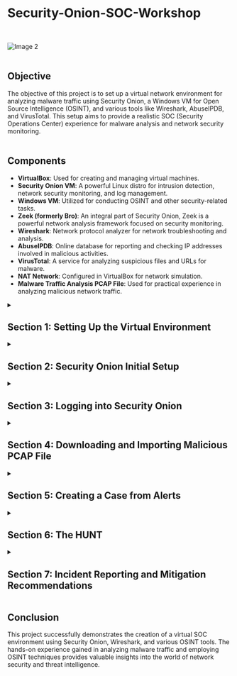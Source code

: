 # Security-Onion-SOC-Workshop
<br>

  ![Image 2](https://i.imgur.com/mObZonw.png)
<br><br>

## Objective

The objective of this project is to set up a virtual network environment for analyzing malware traffic using Security Onion, a Windows VM for Open Source Intelligence (OSINT), and various tools like Wireshark, AbuseIPDB, and VirusTotal. This setup aims to provide a realistic SOC (Security Operations Center) experience for malware analysis and network security monitoring. <br><br>

## Components

- **VirtualBox**: Used for creating and managing virtual machines.
- **Security Onion VM**: A powerful Linux distro for intrusion detection, network security monitoring, and log management.
- **Windows VM**: Utilized for conducting OSINT and other security-related tasks.
- **Zeek (formerly Bro)**: An integral part of Security Onion, Zeek is a powerful network analysis framework focused on security monitoring.
- **Wireshark**: Network protocol analyzer for network troubleshooting and analysis.
- **AbuseIPDB**: Online database for reporting and checking IP addresses involved in malicious activities.
- **VirusTotal**: A service for analyzing suspicious files and URLs for malware.
- **NAT Network**: Configured in VirtualBox for network simulation.
- **Malware Traffic Analysis PCAP File**: Used for practical experience in analyzing malicious network traffic.

<details>
  <summary><h2><b>Section 1: Setting Up the Virtual Environment</b></h2></summary>
  This section will guide us through the setup of our virtual environment using VirtualBox. We'll configure a NAT network and install two virtual machines – one for Security Onion and another for a Windows environment to facilitate OSINT and to access the Security Onion web interface. <br><br>

  - **Step 1: Download Security Onion ISO File**:  
    Begin by downloading the Security Onion ISO file from the official Security Onion GitHub page. This ISO file will be used to install Security Onion on our virtual machine.
    
  ![Image 2](https://i.imgur.com/uookvCd.png)
    <br><br>
    
  - **Step 2: Create a New Virtual Machine in VirtualBox for Security Onion**:  
    Next, we'll set up a new virtual machine in VirtualBox specifically for Security Onion.
    - Allocate the following resources:
      - Base Memory: Approximately 8 GB
      - Processors: 3 cores
      - Hard Disk Storage: 200 GB
    
  ![Image 2](https://i.imgur.com/KQ3TE5g.png)
    <br><br>
    
  ![Image 2](https://i.imgur.com/JZIiCYe.png)
    <br><br>
    
  ![Image 2](https://i.imgur.com/FYk1M4y.png)
    <br><br>
       
  - **Step 3: Create a New Windows VM**:  
    We also need a Windows virtual machine for OSINT activities and to access the Security Onion web interface.
    - Allocate the following resources:
      - Base Memory: Approximately 8 GB
      - Processors: 3 cores
      - Hard Disk Storage: 50 GB
    <br><br>

  - **Step 4: Create a NAT Network in VirtualBox**:  
    To allow both VMs to communicate with each other and the internet, we’ll create a NAT Network in VirtualBox.
    - Navigate to 'File' > 'Tools'
    - Click on 'Network Manager'
    - Click on NAT Networks and configure with the following settings:
      - Name: NatNetwork
      - IPv4 Prefix: 10.2.22.0/24

  ![Image 2](https://i.imgur.com/EseCdCy.png)
    <br><br>
    
  ![Image 2](https://i.imgur.com/oqxJmkH.png)
    <br><br>

  - **Step 5: Configure Network Settings for Both VMs**:  
    Finally, assign both VMs to our newly created NAT Network.
    - For each VM, go to 'Settings' > 'Network'
    - Under 'Attached to:', select 'NAT Network'
    - Choose 'NatNetwork' from the dropdown menu
<br>

  ![Image 2](https://i.imgur.com/c89c24P.png)
<br><br>

  Great! We've successfully created our virtual network environment and set up the virtual machines necessary for this workshop. This foundational step is critical for our subsequent activities in network security monitoring and analysis with Security Onion.

</details>

<details>
  <summary><h2><b>Section 2: Security Onion Initial Setup</b></h2></summary>
  Lets setup up and configure our Security Onion (NSM) Network Security Monitoring solution<br><br>

  - **Step 1: Boot up Security Onion VM**:  
    - Set our Administrator username: streetrack
    - Set password: *********
      
  ![Image 2](https://i.imgur.com/lCRnaTj.png)
<br><br>

  - **Step 2: Set and choose the following configurations**:  
      
  ![Image 2](https://i.imgur.com/TKUtGex.png)
<br><br>
  ![Image 2](https://i.imgur.com/ZTWYOSZ.png)
<br><br>
  ![Image 2](https://i.imgur.com/cnPWynd.png)
<br><br>
  ![Image 2](https://i.imgur.com/IM6XvNY.png)
<br><br>
  ![Image 2](https://i.imgur.com/3k3ZteC.png)
<br><br>
  ![Image 2](https://i.imgur.com/cMBPrI3.png)
<br><br>
  ![Image 2](https://i.imgur.com/qhZ5MSs.png)
<br><br>
  ![Image 2](https://i.imgur.com/hdhMJpb.png)
<br><br>
  ![Image 2](https://i.imgur.com/ykd87qv.png)
<br><br>
  ![Image 2](https://i.imgur.com/3lWnzWx.png)
<br><br>
  ![Image 2](https://i.imgur.com/cYwjsis.png)
<br><br>
  ![Image 2](https://i.imgur.com/gpxr3Ev.png)
<br><br>
  ![Image 2](https://i.imgur.com/FEbvbPy.png)
<br><br>
  ![Image 2](https://i.imgur.com/MIuG3Md.png)
<br><br>
  ![Image 2](https://i.imgur.com/F59aOvX.png)
<br><br>
  ![Image 2](https://i.imgur.com/KOWgLZu.png)
<br><br>
  ![Image 2](https://i.imgur.com/vljPmFG.png)
<br><br>
  ![Image 2](https://i.imgur.com/7zsfomx.png)
<br><br>
  ![Image 2](https://i.imgur.com/RENFe9F.png)
<br><br>
  ![Image 2](https://i.imgur.com/0A7CbRk.png)
<br><br>
  ![Image 2](https://i.imgur.com/aJMIVel.png)
<br><br>
  
  Awesome! We've completed the set up of our Security Onion Server!<br>
  In order to access the web interface of Security Onion, we'll use the following:<br>
    - Website: https://10.2.22.20<br>
    - Username: streetrack@homelab.com<br>
    - Password: ***********

</details>

<details>
  <summary><h2><b>Section 3: Logging into Security Onion</b></h2></summary>
  In this section, we will go over the steps to log into our SIEM, Security Onion. This process is crucial for accessing the powerful suite of tools that Security Onion provides for network security monitoring and analysis. <br><br>

  - **Step 1: Confirm Security Onion Services**:
    - Within our Security Onion VM, it’s important to first ensure that all necessary services are operational. Run the following command to see if the services are up and running. This step confirms that the system is ready for use.<br><br>
      - ```bash
        sudo so-status
        ```
<br>
 
  ![Image 2](https://i.imgur.com/nYKCBlT.png)
<br><br>

  - **Step 2: Start The Windows VM and Navigate to Security Onion**:  
    - Once we've confirmed that the services in the Security Onion VM are active, proceed to the Windows VM. This VM will be used to access the Security Onion web interface.
    - Start by minimizing the Security Onion VM.
    - Boot up the Windows VM.
    - Open a web browser on the Windows VM and navigate to the Security Onion's IP address (in this case, 10.2.22.20).
    - Click on 'Advanced' if prompted by the browser, and then 'Proceed to 10.2.22.20' to bypass any security warnings. These warnings are typical when accessing local network services.
    <br><br>
  
  ![Image 2](https://i.imgur.com/ko1ARJD.png)
<br><br>

  - **Step 3: Log In to Security Onion**:  
    - Upon reaching the Security Onion login page, enter the credentials we have previously set up. It’s crucial to remember these credentials as they provide access to our SOC's central monitoring system.
      - Username: streetrack@homelab.com
      - Password: **********
    - Successfully logging in will grant us access to the dashboard and various tools provided by Security Onion, marking the beginning of our security monitoring activities.
    <br><br>
  
  ![Image 2](https://i.imgur.com/BkDzo42.png)
<br><br>
  
  ![Image 2](https://i.imgur.com/SIPNXLH.png)
<br><br>

  Congratulations! We have successfully logged into Security Onion. This is a significant step in starting our journey into network security monitoring and analysis. The Security Onion interface is where we will spend most of our time analyzing network traffic, investigating alerts, and honing our cybersecurity skills. 

</details>

<details>
  <summary><h2><b>Section 4: Downloading and Importing Malicious PCAP File</b></h2></summary>
  In this section, we will focus on acquiring and importing a malicious pcap file into Security Onion. This is a crucial step for practicing network traffic analysis and threat hunting. <br><br>

  - **Step 1: SSH into Security Onion from Windows VM**:  
    - Start by opening a PowerShell window in the Windows VM.
    - Use SSH to connect to the Security Onion VM with our username and password<br><br>
      - ```bash
        ssh streetrack@10.2.22.20
        ```
        
  ![Image 2](https://i.imgur.com/4QauvKf.png)
<br><br>

  - **Step 2: Create a Temporary Folder in Security Onion**:  
    - Once logged in, we'll run 'ls' to take note of where we're at
    - Create a temporary directory(temp) where the pcap file will be downloaded.
    - Navigate into our temp directory<br><br>
      - ```bash
        ls
        ```
      - ```bash
        mkdir temp
        ```
      - ```bash
        cd temp
        ```
        
    ![Image 2](https://i.imgur.com/7BdYAmv.png)
<br><br>

  - **Step 3: Navigate to Malware-Traffic-Analysis.net on Windows VM**:  
    - On the Windows VM, open a web browser and go to [Malware-Traffic-Analysis.net](https://www.malware-traffic-analysis.net/).
    - Under Traffic Analysis Exercises, click on 'Click Here' for Training exercises to analyze pcap files of network traffic
    - We'll then choose '2022-01-07 Traffic analysis exercise - Spoonwatch'<br>
    - Right-click on the the pcap link and choose 'Copy Link Address'
    
    ![Image 2](https://i.imgur.com/bAA7QG3.png)
<br><br>

    ![Image 2](https://i.imgur.com/ZBBzY5o.png)
<br><br>

    ![Image 2](https://i.imgur.com/cODFyaz.png)
<br><br>
    
  - **Step 4: Download the PCAP File Using Wget in PowerShell**:
    - Switch back to the PowerShell SSH session connected to Security Onion.
    - Use the `wget` command and paste the copied link address to download the file<br><br>
      - ```bash
        wget https://www.malware-traffic-analysis.net/2022/01/07/2022-01-07-traffic-analysis-exercise.pcap.zip
        ```
    ![Image 2](https://i.imgur.com/BSsooKQ.png)
<br><br>
    
  - **Step 5: Unzip the PCAP File**:
    - The zipped pcap file requires a password to unzip. The password is: infected
    - Use the following command to unzip the pcap file:<br><br>
      - ```bash
        unzip 2022-01-07-traffic-analysis-exercise.pcap.zip
        ```
    ![Image 2](https://i.imgur.com/ME0M40y.png)
<br><br>

  - **Step 6: Import the PCAP into Security Onion**:  
    - Now, we'll import the pcap file into Security Onion for analysis.
    - The following command will import the pcap:<br><br>
      - ```bash
        sudo so-import-pcap 2022-01-07-traffic-analysis-exercise.pcap
        ```
    ![Image 2](https://i.imgur.com/C0BuQrR.png)
<br><br>

  Lets GO! We've successfully downloaded and imported the malicious pcap file into Security Onion. With the file now being analyzed by Suricata and Zeek, we can dive into network traffic analysis and threat hunting, gaining hands-on experience in identifying and investigating cybersecurity threats.

</details>

<details>
  <summary><h2><b>Section 5: Creating a Case from Alerts</b></h2></summary>
  This crucial phase follows the pcap import into Security Onion, where we analyze generated alerts to identify potential threats. The goal is to escalate noteworthy alerts into cases for a detailed investigation. This section walks through fine-tuning the date and time settings to isolate the events within our pcap timeframe and how to create cases for our investigation. <br><br>

  - **Step 1: Adjust Date and Time Filters**:  
    - On the Security Onion Dashboard or Alerts page, locate the time filter usually found at the top right corner.
    - We'll set the filter to encompass the entire month of January 2022, ensuring that all events from our pcap are included in the view. This step is critical as it frames our analysis within the correct scope.
      
    ![Image 2](https://i.imgur.com/063F51n.png)
<br><br>

  - **Step 2: Review and Escalate Alerts**:  
    - Here we'll examine the list of alerts, paying special attention to the following attributes:
      - **Count**: The frequency of the alert occurrence.
      - **Rule Name**: Which rule was triggered to raise the alert.
      - **Event Module**: The module (such as Suricata) that detected the alert.
      - **Severity**: The potential impact of the alert, indicating urgency.<br><br>
    - For this exercise, we’ll focus on the most prominent alert, indicated by the highest count and severity. To escalate, click the blue icon to the left of the alert and select 'Escalate to new case'
    
    ![Image 3](https://i.imgur.com/lwiBWwt.png)
<br><br>
    ![Image 3](https://i.imgur.com/LiYonOG.png)
<br><br>

  - **Step 3: Assign and Update Case Status**:  
    - With the case created, it's time to take ownership. Click on the binoculars icon to open the case, then select our username from the 'Assignee' dropdown
    - Set the case status to 'In Progress'. This label signals that we have begun investigating the case, a proactive step in the incident response workflow
    
    ![Image 2](https://i.imgur.com/Vu1E5zI.png)
<br><br>
    ![Image 3](https://i.imgur.com/jtOip0E.png)
<br><br>

  Excellent! We have successfully identified a critical alert and initiated a case for it. Documenting and assigning the case is pivotal, as it formalizes our response to the incident. Next, we'll embark on "THE HUNT," where we'll analyze the case details, searching for the tell-tale signs of a cybersecurity threat and piecing together the narrative of the attack.

</details>

<details>
  <summary><h2><b>Section 6: The HUNT</b></h2></summary>
  <p>In this section, we navigate the intricate process of cyber threat hunting, from identifying initial alerts to in-depth analysis. We'll explore network activities, evaluate IP reputations, and investigate potential data breaches, using advanced tools for a comprehensive cyber threat investigation.</p>
  <details>
  <summary><h3><b>Subsection 6.1: Initiating The Hunt</b></h3></summary>
  
  - **Starting The Hunt**:
    - To initiate the hunt, we navigate to the 'Cases' section within Security Onion to review the incidents.
    - We'll select the 'MALWARE Oski Stealer HTTP POST Pattern' alert and choose the 'Hunt' option. This action allows us to explore further details about the triggered rule and the events associated with it, setting the stage for a deeper investigation.
    
    ![Image 3](https://i.imgur.com/QtEUyBG.png)
<br><br>
  
  - **Observing IP Addresses**:
    - Upon reviewing the detailed events, we take note of the IP addresses associated with the alert. In this case, the local IP `192.168.1.216` has made an HTTP POST request to the external IP `2.56.57.108`. This signifies outbound communication from our network to a potential external threat actor, which requires further examination.
   
    ![Image 3](https://i.imgur.com/jh879C6.png)
<br><br>

  - **IP Reputation Check with AbuseIPDB**:
    - A crucial step in threat hunting is to assess the reputation of the external IP addresses involved. A visit to AbuseIPDB reveals past reports of malicious activities associated with `2.56.57.108`<br><br>
    - We can see that the IP has been listed for various categories of abuse including SMTP brute-force attempts and email spam. This information suggests a pattern of negative behavior associated with the IP.
  
    ![Image 3](https://i.imgur.com/Gpzi8tS.png)
<br><br>

  - **VirusTotal Search**:
    - Next, we'll query VirusTotal for any records related to `2.56.57.108`. This check can show if the IP has been flagged for malicious activities, linking it to known malware campaigns or other suspicious actions.
    
    ![Image 3](https://i.imgur.com/84FM12R.png)
<br><br>

  - **VirusTotal Detection Details**:
    - The details from VirusTotal offer a deeper look at what specific threats the IP has been associated with. This section often lists detections by various security vendors, confirming the IP's involvement in malicious activities.<br><br>
    - The external IP `2.56.57.108` checked on VirusTotal is marked as malicious by multiple security vendors. This underlines the threat it poses, confirming suspicions from our Security Onion alerts.

    ![Image 3](https://i.imgur.com/i3nQqWa.png)
<br><br>

  - **VirusTotal Details Analysis**:
    - When we click on the Details section of the report we can see other information associated with the IP<br><br>
    - Now scroll down and we notice that the IP `2.56.57.108` has been reported in the MalwareBazaar Database along with other threat intelligence feeds
  
    ![Image 3](https://i.imgur.com/xZQX678.png)
<br><br>

    ![Image 3](https://i.imgur.com/mV6SHn9.png)
<br><br>
  
  In this section, we looked into the suspicious IP `2.56.57.108` from our alert. Tools like AbuseIPDB told us this IP was used for brute-force attacks and email spam. VirusTotal also showed us this IP is a known source of malware.  This information sets a foundation for deeper analysis, as we now have evidence linking this IP to potential security threats.
  
  </details>

  <details>
  <summary><h3><b>Subsection 6.2: Deep Dive into Event Correlation</b></h3></summary>

  - **Event Correlation**:
    - We start by correlating the suspicious IP with other events captured in our logs to identify related activities.
    - This step is crucial for establishing a timeline and understanding the scope of the potential threat.
    - If we scroll to the right of the HTTP POST pattern alert, we'll see the `Network Community ID`
    - This ID will gather data from both Zeek and Siricata and put together a timeline of events that were triggered and are associated with this alert
    - We can click on the Network Community ID and choose Only to see all alerts with this particular ID

    ![Image 4](https://i.imgur.com/0b6OqK8.png)
<br><br>

    ![Image 4](https://i.imgur.com/FfrMqtF.png)
<br><br>

  - **Analyzing Communication Patterns**:
    - Next, we analyze the communication patterns between the internal and the suspicious external IP to see if there is any irregularity in the connections
    - Patterns could indicate command and control (C2) communication, data exfiltration, or other malicious activities.
    - We notice that after our local host made the POST request, there's another alert `EXE or DLL Windows file download HTTP`which indicate a download of a possible executable file
    - After that, a `Dotted Quad host MZ response` alert was triggered. This supports the previous alert because the MZ file header is associated with .EXE files

    ![Image 5](https://i.imgur.com/IC7aXzE.png)
<br><br>

  - **Analyzing Alert Details**:<br>
    - Now if we click and expand on the file download alert, we can gather more information including `timestamp`, `source.ip`, `destination.ip`, and `destination.port`, providing context for when and how the communication occurred.<br><br>
    - The event is categorized under `network`, with the `event.dataset` of `suricata.alert`, indicating that this transaction was flagged by our IDS/IPS, Suricata, highlighting the need for closer inspection of the data payload.

    ![Image 5](https://i.imgur.com/2BNYu69.png)
<br><br>

  - **Payload Analysis**:<br>
    - Scrolling down, we can see that in the network data, the file has a `content-type` of an `image/jpeg` but the file header starts with `MZ` which is associated with executables in the Windows enviroment. This is a red flag because adversaries tend to disguise malicious files to pass as harmless ones. This information adds to our case as we investigate further.
  
    ![Image 7](https://i.imgur.com/Hi5UbKH.png)
<br><br>

  - **Suspicious File Transfer**:
    - Scroll down further and we can see an alert for a zipped file named 'Chrome_Default.txt' being sent from the local IP to the external IP<br><br>
    - The use of compressed files like ZIP is often a strategy used by attackers to evade detection and facilitate the unauthorized transfer of data, known as data exfiltration<br><br>
    - Given the previous suspicious activities associated with the external IP, this transfer raises concerns that sensitive data may be compromised or stolen

    ![Image 6](https://i.imgur.com/zCxWq18.png)
<br><br>

  In Subsection 6.2, our investigation revealed a pattern of unusual network behavior, including the download of files that looked suspicious and an alert for a zipped file being sent to an external IP. This kind of activity often points to cyber threats like malware attacks or data theft. A file that seemed to be an image but was actually an executable file stood out as a red flag. The evidence suggested that our network might be at risk, emphasizing the importance of prompt action to check for any damage or data loss.

  </details>

  <details>
  <summary><h3><b>Subsection 6.3: Analyzing the PCAP in Wireshark</b></h3></summary>
    
  This subsection is dedicated to the analysis of the pcap file using Wireshark. We focus on the suspicious HTTP POST requests captured, specifically those involving unusual file types, which may indicate data exfiltration or malware activity. <br><br>

  - **Step 1: Inspect HTTP POST Requests**:
    - Load the pcap file into Wireshark and apply the filter to identify HTTP POST requests:<br><br>
      ```plaintext
      http.request.method == POST
      ```
    - Among the captured POST requests, the presence of a `.zip` file upload is notable. Unlike the typical `.jpeg` images, this file format could be used for data exfiltration or as a malware vector.<br><br>
      
    ![Inspect HTTP POST Requests](https://i.imgur.com/kaZXyb4.png)
<br><br>

  - **Step 2: Follow TCP Stream**:
    - Right-click on the packet associated with the `.zip` file POST request and select `Follow` > `TCP Stream`<br><br>
    - Investigating the TCP stream allows us to dissect the session and inspect the headers and payload for potential data exfiltration signs

    ![Follow TCP Stream](https://i.imgur.com/XfdGAHx.png)
<br><br>

  - **Step 3: Analyze File Contents and Names**:
    - A closer examination of the TCP stream reveals the filename `5861695120.zip`, raising concerns about data leaving the network<br><br>
    - Scrolling through the stream, we find concerning artifacts within the `.zip` file:
      - A file named `passwords.txt`, which implies a severe data breach
      - Several text files that appear to contain browser cookies, indicating targeted data extraction

    ![Analyze File Contents and Names1](https://i.imgur.com/Gk5bkdO.png)
<br><br>
    ![Analyze File Contents and Names2](https://i.imgur.com/ku10JfR.png)
<br><br>

The discovery of `5861695120.zip` in the network traffic, especially containing `passwords.txt`, is a critical security finding. The Wireshark analysis points to a potential data breach, with sensitive information likely being exfiltrated. Immediate steps are vital to mitigate the impact of this incident.

  </details>

  <details>
  <summary><h3><b>Subsection 6.4: Compiling Comprehensive Incident Details for Reporting</b></h3></summary>
    
  A thorough incident report requires a detailed analysis of the event timeline and involved hosts. This subsection focuses on piecing together information from Security Onion's Zeek logs to establish a timeline and identify the host machine affected in the incident. <br><br>

  - **Establish the Incident Timeline**:
    - By analyzing the timestamps of events, we define the active period of the incident. This step is crucial for understanding when the suspicious activities, such as HTTP POST requests and potential data exfiltration, began and ended.
      
    ![Event Timestamps](https://i.imgur.com/dEVJgsX.png)
<br><br>
    ![Event Timestamps2](https://i.imgur.com/7WHmpDJ.png)
<br><br>

  - **Zeek Log Analysis**:
    -  Zeek generates a multitude of logs, each offering insights into different aspects of network activity. By accessing these logs, we can extract valuable data points that may not be apparent from initial alerts.<br><br>
    -  Scroll up and Click on `Zeek` and choose `Only`<br><br>
    -  We see numerous logs for zeek and notice there's a log for Kerberos which deals with authentications<br><br>
    -  This could help us identify our affected host and give us a better scope of the incident
           
    ![Zeek Query](https://i.imgur.com/51UGSAZ.png)
<br><br>
    ![Kerberos](https://i.imgur.com/krCeIUm.png)
<br><br>

  - **Host Machine Identification**:
    - As we scroll down, we can see a possible hostname and username<br><br>
    - Expand the alert to get more details<br><br>
    - After analyzing the details, we can see the source IP of `192.168.1.216` and username `steve.smith`
      
    ![Zeek Kerberos Logs](https://i.imgur.com/Y6A60u5.png)
<br><br>
    ![Kerberos Authentication Details](https://i.imgur.com/U8J3D28.png)
<br><br>

By correlating timestamps, IP addresses, hostnames, and user accounts from Zeek logs with the alerts and traffic captured, we can construct a comprehensive timeline and narrative of the incident. Compiling this information is pivotal in constructing an accurate and detailed report to understand the full extent of the incident and to guide the response team in implementing effective countermeasures.

  </details>

</details>

<details>
  <summary><h2><b>Section 7: Incident Reporting and Mitigation Recommendations</b></h2></summary>

  <p>In the final section, we'll put together a detailed incident report and make specific suggestions to address the security issues we found. We'll use the information we've gathered from investigating the cyber threats to write a clear and useful report. Additionally, we'll offer strategies to fix the vulnerabilities we discovered, aiming to strengthen our overall security. This part is essential in turning our findings into concrete actions for fixing and preventing security problems.</p>

  <details>
  <summary><h3><b>Subsection 7.1: Crafting the Incident Report</b></h3></summary>

  Let's use the following guideline to create our report:<br>
  
  - **Introduction to the Incident**: Outline the incident, including a brief description of the discovered threat.
  - **Detailed Analysis**: Present the detailed findings from the investigation, including timelines, affected systems, and nature of the threat.
  - **Impact Assessment**: Evaluate the impact of the incident on the organization's operations and data security.<br><br>



***Cybersecurity Incident Report***

**Introduction to the Incident:**

On January 7th, 2022, our network monitoring systems detected unusual activity from the workstation DESKTOP-GXMYNO2. This activity was indicative of a potential malware infection and involved suspicious communication with an IP address known for malicious activities.

**Detailed Analysis:**

Timeline: The suspicious activity began at 16:07:32 UTC and was last observed at 16:07:35 UTC on January 7th, 2022.

Affected System: The user associated with the incident is steve.smith, operating on workstation DESKTOP-GXMYNO2.

Nature of Threat: Preliminary findings suggest a potential malware infection leading to data exfiltration. The traffic was directed to the known malicious IP address 2.56.57.108.

Method of Infection: The incident involved a deceptive tactic where a file, appearing to be a harmless image, was actually an executable file. This suggests a sophisticated method of attack, possibly through a phishing email. 

Malware Identification: The evidence points towards the involvement of Arkei/Oski stealer malware, which is typically used for stealing passwords and browser data.

**Impact Assessment:**

Data Security: This incident raises significant concerns about the theft of passwords and web browser data, facilitated by the Arkei/Oski stealer malware. The malware's ability to access and extract user credentials and browser information presents significant risks to both our internal network security and the privacy of individual users. The implications of this breach are critical, impacting both the integrity of our organizational data systems and the security of personal user data.

  </details>

  <details>
  <summary><h3><b>Subsection 7.2: Mitigation Recommendations</b></h3></summary>

  We'll use the following guideline to put together our mitigation recommendations:<br>
  
  - **Immediate Response Measures**: Outline the immediate steps taken to contain and control the incident
  - **Long-Term Strategies**: Suggest long-term strategies to prevent similar incidents, including technology upgrades, policy changes, and training
  - **Lessons Learned**: Discuss key takeaways and lessons learned from the incident to improve future cybersecurity practices<br><br><br>


  
***Cybersecurity Incident Report*** (continued...)<br><br>

In response to the incident, we recommend the following targeted actions to mitigate risks and reinforce our security measures:

**Immediate Response Measures:** 
  
Workstation Isolation: Isolate the compromised workstation from the network, halting all unauthorized activity.
  
Credential Security: Reset the passwords for user `steve.smith` and enforce multi-factor authentication to bolster security for user accounts

**Long-Term Strategies:** 

System Updates: Establish a schedule for regular updates to systems and software to address security vulnerabilities.

Training Programs: Roll out a comprehensive cybersecurity training program for all employees to enhance awareness, especially phishing attempts,  and prevent future incidents
    
**Lessons Learned:**

The importance of rapid detection and response is critical to reduce the impact of such incidents

Regular updates and employee training are vital in maintaining a strong security posture.

Continuous improvement in response plans and security protocols is necessary to adapt to the evolving cyber threat landscape





  </details>

</details>

## __Conclusion__

This project successfully demonstrates the creation of a virtual SOC environment using Security Onion, Wireshark, and various OSINT tools. The hands-on experience gained in analyzing malware traffic and employing OSINT techniques provides valuable insights into the world of network security and threat intelligence.

</details>




